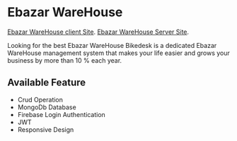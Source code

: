 # Ebazar WareHouse 
 [Ebazar WareHouse client Site](https://ebazar-warehouse.onrender.com/).
 [Ebazar WareHouse Server Site](https://ebazar-warehouse-server.onrender.com/).

Looking for the best Ebazar WareHouse Bikedesk is a dedicated Ebazar WareHouse management system that makes your life easier and grows your business by more than 10 % each year.

## Available Feature
- Crud Operation
- MongoDb Database 
- Firebase Login Authentication
- JWT 
- Responsive Design


